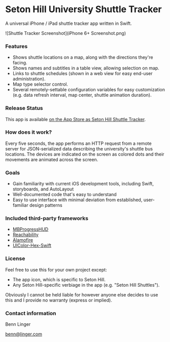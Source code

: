 # Seton Hill University Shuttle Tracker #

A universal iPhone / iPad shuttle tracker app written in Swift.

![Shuttle Tracker Screenshot](iPhone 6+ Screenshot.png)

### Features ###
* Shows shuttle locations on a map, along with the directions they're facing.
* Shows names and subtitles in a table view, allowing selection on map.
* Links to shuttle schedules (shown in a web view for easy end-user administration).
* Map type selector control.
* Several remotely-settable configuration variables for easy customization (e.g. data refresh interval, map center, shuttle animation duration).

### Release Status ###
This app is available [on the App Store as Seton Hill Shuttle Tracker](https://itunes.apple.com/us/app/seton-hill-shuttle-tracker/id935409158?mt=8).

### How does it work? ###
Every five seconds, the app performs an HTTP request from a remote server for JSON-serialized data describing the university's shuttle bus locations. The devices are indicated on the screen as colored dots and their movements are animated across the screen.

### Goals ###

* Gain familiarity with current iOS development tools, including Swift, storyboards, and AutoLayout
* Well-documented code that's easy to understand
* Easy to use interface with minimal deviation from established, user-familiar design patterns

### Included third-party frameworks ###

* [MBProgressHUD](https://github.com/jdg/MBProgressHUD)
* [Reachability](https://github.com/tonymillion/Reachability)
* [Alamofire](https://github.com/Alamofire/Alamofire)
* [UIColor-Hex-Swift](https://github.com/yeahdongcn/UIColor-Hex-Swift)

### License ###

Feel free to use this for your own project except:

* The app icon, which is specific to Seton Hill.
* Any Seton Hill-specific verbiage in the app (e.g. "Seton Hill Shuttles").

Obviously I cannot be held liable for however anyone else decides to use this and I provide no warranty (express or implied).

### Contact information ###

Benn Linger

benn@linger.com
